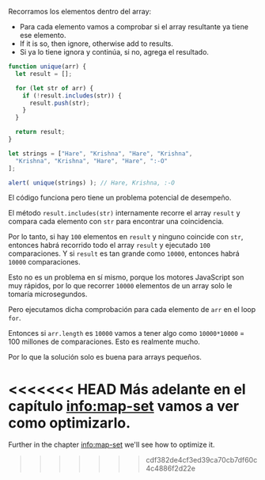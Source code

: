 Recorramos los elementos dentro del array:
- Para cada elemento vamos a comprobar si el array resultante ya tiene ese elemento.
- If it is so, then ignore, otherwise add to results.
- Si ya lo tiene ignora y continúa, si no, agrega el resultado.

```js run demo
function unique(arr) {
  let result = [];

  for (let str of arr) {
    if (!result.includes(str)) {
      result.push(str);
    }
  }

  return result;
}

let strings = ["Hare", "Krishna", "Hare", "Krishna",
  "Krishna", "Krishna", "Hare", "Hare", ":-O"
];

alert( unique(strings) ); // Hare, Krishna, :-O
```

El código funciona pero tiene un problema potencial de desempeño.

El método `result.includes(str)` internamente recorre el array `result` y compara cada elemento con `str` para encontrar una coincidencia.

Por lo tanto, si hay `100` elementos en `result` y ninguno coincide con `str`, entonces habrá recorrido todo el array `result` y ejecutado `100` comparaciones. Y si `result` es tan grande como `10000`, entonces habrá `10000` comparaciones.

Esto no es un problema en sí mismo, porque los motores JavaScript son muy rápidos, por lo que recorrer `10000` elementos de un array solo le tomaría microsegundos.

Pero ejecutamos dicha comprobación para cada elemento de `arr` en el loop `for`.

Entonces si `arr.length` es `10000` vamos a tener algo como `10000*10000` = 100 millones de comparaciones. Esto es realmente mucho.

Por lo que la solución solo es buena para arrays pequeños.

<<<<<<< HEAD
Más adelante en el capítulo <info:map-set> vamos a ver como optimizarlo.
=======
Further in the chapter <info:map-set> we'll see how to optimize it.
>>>>>>> cdf382de4cf3ed39ca70cb7df60c4c4886f2d22e
